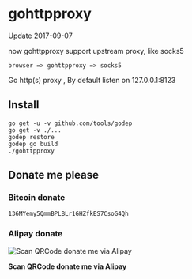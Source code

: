 # gohttpproxy
Update 2017-09-07

now gohttpproxy support upstream proxy, like socks5

```
browser => gohttpproxy => socks5
```

Go http(s) proxy , By default listen on 127.0.0.1:8123




## Install


```
go get -u -v github.com/tools/godep
go get -v ./...
godep restore
godep go build
./gohttpproxy
```
## Donate me please

### Bitcoin donate

```
136MYemy5QmmBPLBLr1GHZfkES7CsoG4Qh
```
### Alipay donate
![Scan QRCode donate me via Alipay](https://www.netroby.com/assets/images/alipayme.jpg)

**Scan QRCode donate me via Alipay**
